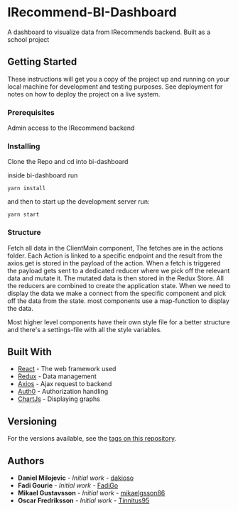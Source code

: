 # IRecommend-BI-Dashboard
A dashboard to visualize data from IRecommends backend.
Built as a school project

## Getting Started

These instructions will get you a copy of the project up and running on your local machine for development and testing purposes. See deployment for notes on how to deploy the project on a live system.

### Prerequisites

Admin access to the IRecommend backend

### Installing

Clone the Repo and cd into bi-dashboard

inside bi-dashboard run

```
yarn install
```
and then to start up the development server run:
```
yarn start
```

### Structure
Fetch all data in the ClientMain component, The fetches are in the actions folder. 
Each Action is linked to a specific endpoint and the result from the axios.get is stored in the payload of the action.
When a fetch is triggered the payload gets sent to a dedicated reducer where we pick off the relevant data and mutate it. 
The mutated data is then stored in the Redux Store. 
All the reducers are combined to create the application state.
When we need to display the data we make a connect from the specific component and pick off the data from the state.
most components use a map-function to display the data.

Most higher level components have their own style file for a better structure and there's a settings-file with all the style variables.

## Built With

* [React](https://reactjs.org/) - The web framework used
* [Redux](https://redux.js.org/) - Data management
* [Axios](https://github.com/axios/axios) - Ajax request to backend
* [Auth0](https://auth0.com/) - Authorization handling
* [ChartJs](https://chartjs.org/) - Displaying graphs

## Versioning

For the versions available, see the [tags on this repository](https://github.com/Tinnitus95/IRecommend-BI-Dashboard/tags). 


## Authors

* **Daniel Milojevic** - *Initial work* - [dakioso](https://github.com/dakioso)
* **Fadi Gourie** - *Initial work* - [FadiGo](https://github.com/FadiGo)
* **Mikael Gustavsson** - *Initial work* - [mikaelgsson86](https://github.com/mikaelgsson86)
* **Oscar Fredriksson** - *Initial work* - [Tinnitus95](https://github.com/Tinnitus95)
